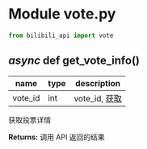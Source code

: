 # Module vote.py

```python
from bilibili_api import vote
```

## _async_ def get_vote_info()

| name | type | description |
| - | - | - |
| vote_id | int | vote_id, [获取](https://nemo2011.github.io/bilibili-api/#/vote_id) |

获取投票详情

**Returns:** 调用 API 返回的结果
